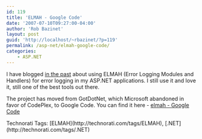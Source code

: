```yaml
---
id: 119
title: 'ELMAH - Google Code'
date: '2007-07-10T09:27:00-04:00'
author: 'Rob Bazinet'
layout: post
guid: 'http://localhost/~rbazinet/?p=119'
permalink: /asp-net/elmah-google-code/
categories:
    - ASP.NET
---
```


I have blogged [in the past](http://rbazinet.wordpress.com/2006/07/16/elmah-for-aspnet-20-available/) about using ELMAH (Error Logging Modules and Handlers) for error logging in my ASP.NET applications. I still use it and love it, still one of the best tools out there.

The project has moved from GotDotNet, which Microsoft abandoned in favor of CodePlex, to Google Code. You can find it here - [elmah - Google Code](http://code.google.com/p/elmah/)

<div class="wlWriterSmartContent" style="display:inline;margin:0;padding:0;">Technorati Tags: [ELMAH](http://technorati.com/tags/ELMAH), [.NET](http://technorati.com/tags/.NET)</div>